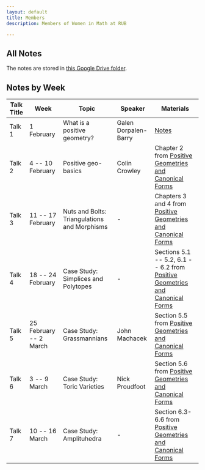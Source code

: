 ```yaml
---
layout: default
title: Members
description: Members of Women in Math at RUB

---
```


## All Notes

The notes are stored in [this Google Drive folder](https://drive.google.com/drive/folders/1iS4Ca1_m0PTiDMYJWqbPM5Vis-g5WTQd?usp=sharing).

## Notes by Week

| Talk Title | Week                   | Topic | Speaker | Materials |
|------------|------------------------|-------|---------|-----------|
| Talk 1     | 1 February | What is a positive geometry?   | Galen Dorpalen-Barry       | [Notes](https://drive.google.com/file/d/1mbBs9hvkIgQfmNDffkJMATBV18-KnD2i/view?usp=sharing)         |
| Talk 2     | 4 -- 10 February         | Positive geo-basics   | Colin Crowley       | Chapter 2 from [Positive Geometries and Canonical Forms](https://arxiv.org/abs/1703.04541)          |
| Talk 3     | 11 -- 17 February        | Nuts and Bolts: Triangulations and Morphisms   | -       | Chapters 3 and 4 from [Positive Geometries and Canonical Forms](https://arxiv.org/abs/1703.04541)         |
| Talk 4     | 18 -- 24 February        | Case Study: Simplices and Polytopes  | -       | Sections 5.1 -- 5.2, 6.1 -- 6.2 from [Positive Geometries and Canonical Forms](https://arxiv.org/abs/1703.04541)           |
| Talk 5     | 25 February -- 2 March  | Case Study: Grassmannians   | John Machacek      | Section 5.5 from [Positive Geometries and Canonical Forms](https://arxiv.org/abs/1703.04541)         |
| Talk 6     | 3 -- 9 March             | Case Study: Toric Varieties   | Nick Proudfoot       | Section 5.6 from [Positive Geometries and Canonical Forms](https://arxiv.org/abs/1703.04541)         |
| Talk 7     | 10 -- 16 March           | Case Study: Amplituhedra   | -       | Section 6.3-6.6 from [Positive Geometries and Canonical Forms](https://arxiv.org/abs/1703.04541)      |
